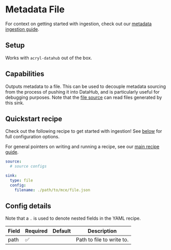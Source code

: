 # Metadata File

For context on getting started with ingestion, check out our [metadata ingestion guide](../README.md).

## Setup

Works with `acryl-datahub` out of the box.

## Capabilities

Outputs metadata to a file. This can be used to decouple metadata sourcing from the
process of pushing it into DataHub, and is particularly useful for debugging purposes.
Note that the [file source](../../docs/generated/ingestion/sources/metadata-file.md) can read files generated by this sink.

## Quickstart recipe

Check out the following recipe to get started with ingestion! See [below](#config-details) for full configuration options.

For general pointers on writing and running a recipe, see our [main recipe guide](../README.md#recipes).

```yml
source:
  # source configs

sink:
  type: file
  config:
    filename: ./path/to/mce/file.json
```

## Config details

Note that a `.` is used to denote nested fields in the YAML recipe.

| Field | Required | Default | Description               |
| ----- | -------- | ------- | ------------------------- |
| path  | ✅       |         | Path to file to write to. |
